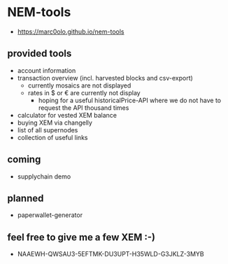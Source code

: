# NEM-tools
- https://marc0olo.github.io/nem-tools

## provided tools
- account information
- transaction overview (incl. harvested blocks and csv-export)
  - currently mosaics are not displayed
  - rates in $ or € are currently not display
    - hoping for a useful historicalPrice-API where we do not have to request the API thousand times
- calculator for vested XEM balance
- buying XEM via changelly
- list of all supernodes
- collection of useful links

## coming
- supplychain demo

## planned
- paperwallet-generator

## feel free to give me a few XEM :-)
- NAAEWH-QWSAU3-5EFTMK-DU3UPT-H35WLD-G3JKLZ-3MYB
